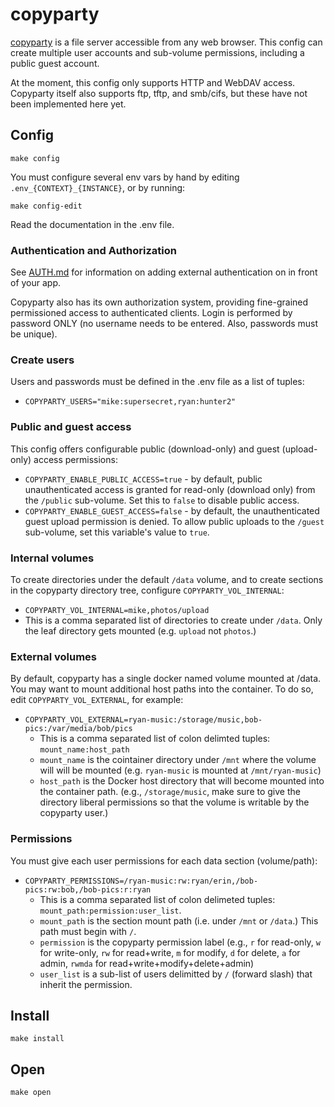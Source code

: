 # copyparty

[copyparty](https://github.com/9001/copyparty) is a file server
accessible from any web browser. This config can create multiple user
accounts and sub-volume permissions, including a public guest account.

At the moment, this config only supports HTTP and WebDAV access.
Copyparty itself also supports ftp, tftp, and smb/cifs, but these have
not been implemented here yet.

## Config

```
make config
```

You must configure several env vars by hand by editing
`.env_{CONTEXT}_{INSTANCE}`, or by running:

```
make config-edit
```

Read the documentation in the .env file.

### Authentication and Authorization

See [AUTH.md](../AUTH.md) for information on adding external
authentication on in front of your app.

Copyparty also has its own authorization system, providing
fine-grained permissioned access to authenticated clients. Login is
performed by password ONLY (no username needs to be entered. Also,
passwords must be unique).

### Create users

Users and passwords must be defined in the .env file as a list of
tuples:

 * `COPYPARTY_USERS="mike:supersecret,ryan:hunter2"`

### Public and guest access

This config offers configurable public (download-only) and guest (upload-only) access permissions:

 * `COPYPARTY_ENABLE_PUBLIC_ACCESS=true` - by default, public
   unauthenticated access is granted for read-only (download only)
   from the `/public` sub-volume. Set this to `false` to disable
   public access.
 * `COPYPARTY_ENABLE_GUEST_ACCESS=false` - by default, the
   unauthenticated guest upload permission is denied. To allow public
   uploads to the `/guest` sub-volume, set this variable's value to
   `true`.

### Internal volumes

To create directories under the default `/data` volume, and to create
sections in the copyparty directory tree, configure
`COPYPARTY_VOL_INTERNAL`:

 * `COPYPARTY_VOL_INTERNAL=mike,photos/upload`
  * This is a comma separated list of directories to create under
    `/data`. Only the leaf directory gets mounted (e.g. `upload` not
    `photos`.)

### External volumes

By default, copyparty has a single docker named volume mounted at
/data. You may want to mount additional host paths into the container.
To do so, edit `COPYPARTY_VOL_EXTERNAL`, for example:

 * `COPYPARTY_VOL_EXTERNAL=ryan-music:/storage/music,bob-pics:/var/media/bob/pics`
   * This is a comma separated list of colon delimted tuples: `mount_name:host_path`
   * `mount_name` is the cointainer directory under `/mnt` where the
     volume will will be mounted (e.g. `ryan-music` is mounted at
     `/mnt/ryan-music`)
   * `host_path` is the Docker host directory that will become mounted
     into the container path. (e.g., `/storage/music`, make sure to
     give the directory liberal permissions so that the volume is
     writable by the copyparty user.)

### Permissions

You must give each user permissions for each data section (volume/path): 

 * `COPYPARTY_PERMISSIONS=/ryan-music:rw:ryan/erin,/bob-pics:rw:bob,/bob-pics:r:ryan`
   * This is a comma separated list of colon delimeted tuples:
     `mount_path:permission:user_list`. 
   * `mount_path` is the section mount path (i.e. under `/mnt` or
     `/data`.) This path must begin with `/`.
   * `permission` is the copyparty permission label (e.g., `r` for
     read-only, `w` for write-only, `rw` for read+write, `m` for
     modify, `d` for delete, `a` for admin, `rwmda` for
     read+write+modify+delete+admin)
   * `user_list` is a sub-list of users delimitted by `/` (forward
     slash) that inherit the permission.

## Install

```
make install
```

## Open

```
make open
```
